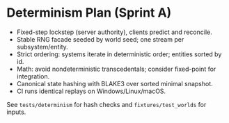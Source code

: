 # Determinism Plan (Sprint A)

- Fixed-step lockstep (server authority), clients predict and reconcile.
- Stable RNG facade seeded by world seed; one stream per subsystem/entity.
- Strict ordering: systems iterate in deterministic order; entities sorted by id.
- Math: avoid nondeterministic transcedentals; consider fixed-point for integration.
- Canonical state hashing with BLAKE3 over sorted minimal snapshot.
- CI runs identical replays on Windows/Linux/macOS.

See `tests/determinism` for hash checks and `fixtures/test_worlds` for inputs.
